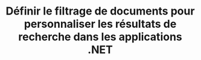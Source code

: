 ---
############################# Static ############################
layout: "auto-gen-gist"
draft: false
path: "fr/search/net/filters/potx/"
otherformats: PDF DOC DOT DOCX DOCM DOTX DOTM TXT ODT OTT RTF XLS XLT XLSX XLSM XLSB XLTX XLTM XLA XLAM ODS OTS CSV TSV XML PPT PPS POT PPTX PPTM POTM PPSX PPSM ODP PST OST EML EMLX MSG ONE ZIP XHTML MHTML MD CHM EPUB  FB2 

############################# Head ############################
head_title: "Personnalisez les résultats de recherche en configurant le filtrage de documents dans les applications .NET"
head_description: "L'API GroupDocs.Search .NET permet aux développeurs de logiciels de rechercher des documents POTX Documents et de personnaliser les résultats de la recherche en appliquant le filtrage de documents dans les applications .NET."

############################# Header ############################
title: "Définir le filtrage de documents pour personnaliser les résultats de recherche dans les applications .NET"
description: "L'API GroupDocs.Search .NET aide les professionnels du logiciel à ajouter des capacités de recherche de documents et à personnaliser les résultats de recherche en appliquant le filtrage de documents dans leurs applications .NET."

######################### Download Button #######################
button:
    enable: true

############################# About ############################
about:
    enable: true
    title: "Comment appliquer le filtrage de documents dans les résultats de recherche via .NET ?"
    content: |
       Le filtrage est une technique très utile qui permet aux utilisateurs d'inspecter et de traiter les fonctionnalités. Le filtrage de documents offre aux utilisateurs un moyen simple de parcourir leurs résultats et de trouver ce qu'ils recherchent. Il donne également aux utilisateurs le pouvoir de limiter leur recherche à une certaine section ou à un type de document particulier. GroupDocs.Search pour .NET est une API de recherche de documents hautes performances riche en fonctionnalités qui permet aux développeurs de logiciels de créer des applications capables de rechercher et d'indexer du texte. Il prend en charge certains des formats de documents les plus populaires tels que PDF, HTML, e-mail Outlook, Microsoft Office Word, feuilles de calcul Excel, présentations PowerPoint, Outlook MSG, PST et bien d'autres. L'API prend entièrement en charge la définition du filtrage de documents pour les résultats de recherche. Vous pouvez utiliser plusieurs types de fichiers pour personnaliser vos résultats de recherche, tels que les filtres de chemin de fichier, le filtre d'extension de fichier, le filtre d'attribut et bien d'autres. Il est également possible de combiner des filtres de documents de recherche en utilisant l'opérateur booléen AND, OR & NOT etc.

############################# content ############################
steps:
    enable: true
    block:
    - title_left: "Définir le filtre de document dans la recherche de potx_documents UPPER via .NET"
      content_left: |
       L'API GroupDocs.Search .NET aide les développeurs de logiciels à ajouter des fonctionnalités de recherche dans leur application .NET. L'exemple de code .NET suivant montre comment appliquer un filtre de document dans la recherche de divers types de documents avec seulement quelques lignes de code.

      title_right: "Appliquer le filtre de document dans la recherche de POTX documents"
      content_right: |
       * Vous devez d'abord spécifier le chemin d'accès au dossier d'index et au dossier de documents.
       * Création d'un index dans le dossier spécifié en appelant l'instance de la classe [Index](https://apireference.groupdocs.com/search/net/groupdocs.search/index/constructors/2)
       * Indexation des documents du dossier spécifié en appelant la méthode [Search](https://apireference.groupdocs.com/search/net/groupdocs.search/index/methods/search)
       * Création d'un objet d'options de recherche [SearchOptions](https://apireference.groupdocs.com/search/net/groupdocs.search.options/searchoptions)
       * Définissez le filtre de document en appelant [SearchDocumentFilter](https://apireference.groupdocs.com/search/net/groupdocs.search.options/searchoptions/properties/searchdocumentfilter)
       * Lancer la recherche et afficher les résultats de la recherche
        
      gisthash: "77cafabe4e9c9256217b4326e26a59d0"
      gistfile: "set_document_filter_in_search_dotnet.cs"

    - title_left: "Comment combiner des filtres de recherche de documents via .NET"
      content_left: |
        GroupDocs.Search pour .NET permet aux programmeurs de logiciels de combiner des filtres de documents de recherche lors de la recherche pour contrôler lequel des documents trouvés doit être renvoyé à la suite de la recherche dans l'application C# .NET. Les exemples de code .NET suivants montrent comment combiner des filtres de documents de recherche à l'aide d'opérateurs booléens AND, OR, NOT, etc. dans des applications C#.

      title_right: "Combinez les filtres de recherche de documents dans la recherche de fichiers POTX"
      content_right: |
       * Vous devez d'abord spécifier le chemin d'accès au dossier d'index et au dossier de documents.
       * Création d'un filtre composite AND qui renvoie tous les documents FB2 et EPUB contenant le mot "Einstein" dans leur chemin complet
       * Créez filter1 en appelant [SearchDocumentFilter](https://apireference.groupdocs.com/search/net/groupdocs.search.options/searchoptions/properties/searchdocumentfilter)
       * Créez filter2 en appelant [SearchDocumentFilter](https://apireference.groupdocs.com/search/net/groupdocs.search.options/searchoptions/properties/searchdocumentfilter)
       * Combinez les filtres en appelant la méthode [andFilter](https://apireference.groupdocs.com/search/net/groupdocs.search.options/searchdocumentfilter/methods/createand)
       * Création d'un filtre composite OU qui renvoie tous les DOC, DOCX, PDF et tous les documents contenant le mot Einstein dans leur chemin complet
       * Créez un filtre3 en appelant [SearchDocumentFilter](https://apireference.groupdocs.com/search/net/groupdocs.search.options/searchoptions/properties/searchdocumentfilter)
       * Créez un filtre4 en appelant [SearchDocumentFilter](https://apireference.groupdocs.com/search/net/groupdocs.search.options/searchoptions/properties/searchdocumentfilter)
       * Combinez les filtres en appelant la méthode [orFilter](https://apireference.groupdocs.com/search/net/groupdocs.search.options/searchdocumentfilter/methods/createor)
       * Création d'un filtre qui renvoie tous les documents trouvés à l'exception des documents TXT
       * Créez un filtre4 en appelant [SearchDocumentFilter](https://apireference.groupdocs.com/search/net/groupdocs.search.options/searchoptions/properties/searchdocumentfilter)
       * Appy Not filter en appelant la méthode [notFilter](https://apireference.groupdocs.com/search/net/groupdocs.search.options/searchdocumentfilter/methods/createnot)

      gisthash: "db4efe513cbd34925231be10a992f23c"
      gistfile: "combine_document_filter_in_search_dotnet.cs"
      
    - title_left: "Configuration requise"
      content_left: |
       GroupDocs.Search pour .NET est pris en charge sur toutes les principales plates-formes et systèmes d'exploitation. Pour un guide complet de la configuration système requise, veuillez visiter [configuration système requise](https://docs.groupdocs.com/search/net/system-requirements/) avant d'exécuter le code ci-dessous, assurez-vous que les conditions préalables suivantes sont installées sur votre système:
         * Systèmes d'exploitation : Microsoft Windows, Linux, MacOS
         * Environnement de développement : Visual Studio, Xamarin, MonoDevelop etc.
         * Frameworks : .NET Framework, .NET Standard, .NET Core, Mono
         * Obtenez la dernière version de GroupDocs.Search pour les API .NET à partir de [NuGet](https://www.nuget.org/packages/GroupDocs.search/)
        
      title_right: "Pourquoi utiliser GroupDocs.Assembly"
      content_right: |
        * Création d'index de recherche en mémoire ainsi que sur disque.
        * Capacité d'indexation à partir d'un fichier, d'un flux ou d'une structure.
        * Prise en charge de l'indexation des documents protégés par mot de passe.
        * Prise en charge de la fusion de plusieurs index.
        * Filtrer le document lors de l'indexation de la recherche.
        * Prise en charge de la vérification orthographique lors de la recherche.
        * Les caractères mélangés sont entièrement pris en charge
        * Combinaison de différents types de recherche en une seule requête de recherche.
        * Prise en charge des recherches de mots simples et d'expressions régulières
        * Prise en charge complète du remplacement d'alias dans les requêtes de recherche.

demos:
    enable: true
        

more_formats:
    enable: true


back_to_top:
    enable: true
---